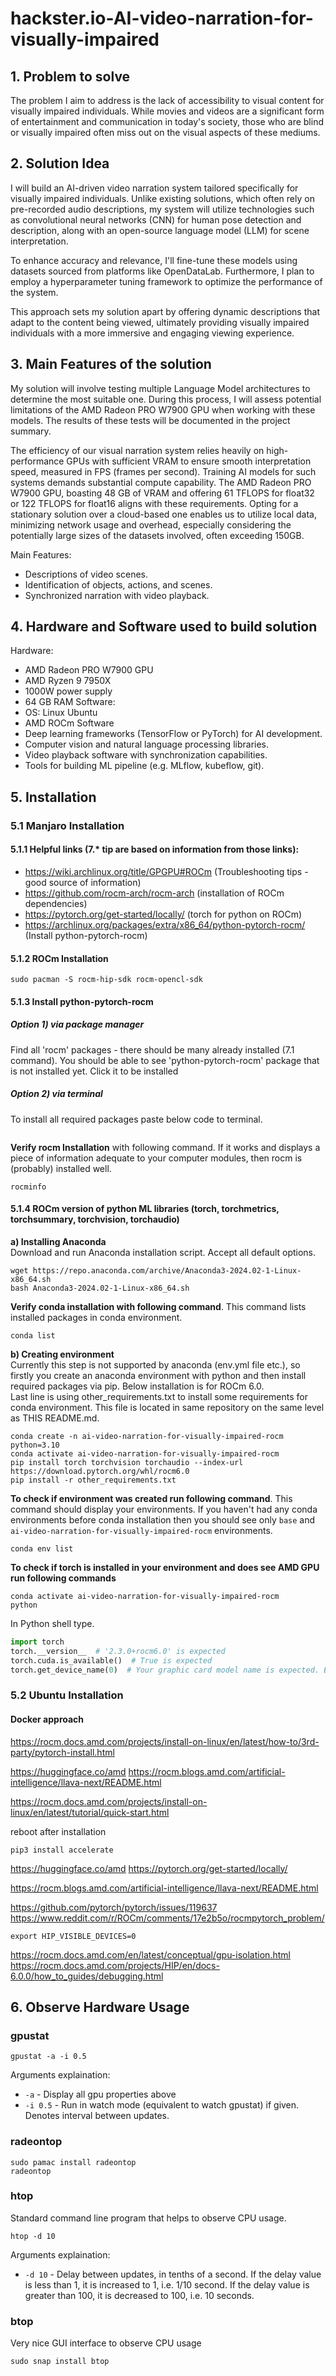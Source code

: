 # hackster.io-AI-video-narration-for-visually-impaired

## 1. Problem to solve

The problem I aim to address is the lack of accessibility to visual content for visually impaired individuals. While movies and videos are a significant form of entertainment and communication in today's society, those who are blind or visually impaired often miss out on the visual aspects of these mediums.

## 2. Solution Idea
I will build an AI-driven video narration system tailored specifically for visually impaired individuals. Unlike existing solutions, which often rely on pre-recorded audio descriptions, my system will utilize technologies such as convolutional neural networks (CNN) for human pose detection and description, along with an open-source language model (LLM) for scene interpretation. 

To enhance accuracy and relevance, I'll fine-tune these models using datasets sourced from platforms like OpenDataLab. Furthermore, I plan to employ a hyperparameter tuning framework to optimize the performance of the system. 

This approach sets my solution apart by offering dynamic descriptions that adapt to the content being viewed, ultimately providing visually impaired individuals with a more immersive and engaging viewing experience.

## 3. Main Features of the solution
My solution will involve testing multiple Language Model architectures to determine the most suitable one. During this process, I will assess potential limitations of the AMD Radeon PRO W7900 GPU when working with these models. The results of these tests will be documented in the project summary.

The efficiency of our visual narration system relies heavily on high-performance GPUs with sufficient VRAM to ensure smooth interpretation speed, measured in FPS (frames per second). Training AI models for such systems demands substantial compute capability. The AMD Radeon PRO W7900 GPU, boasting 48 GB of VRAM and offering 61 TFLOPS for float32 or 122 TFLOPS for float16 aligns with these requirements. Opting for a stationary solution over a cloud-based one enables us to utilize local data, minimizing network usage and overhead, especially considering the potentially large sizes of the datasets involved, often exceeding 150GB.

Main Features:
- Descriptions of video scenes.
- Identification of objects, actions, and scenes.
- Synchronized narration with video playback.

## 4. Hardware and Software used to build solution

Hardware:
- AMD Radeon PRO W7900 GPU
- AMD Ryzen 9 7950X
- 1000W power supply
- 64 GB RAM
Software:
- OS: Linux Ubuntu
- AMD ROCm Software
- Deep learning frameworks (TensorFlow or PyTorch) for AI development.
- Computer vision and natural language processing libraries.
- Video playback software with synchronization capabilities.
- Tools for building ML pipeline (e.g. MLflow, kubeflow, git).

## 5. Installation
### 5.1 Manjaro Installation
#### 5.1.1 Helpful links (7.* tip are based on information from those links):
- https://wiki.archlinux.org/title/GPGPU#ROCm (Troubleshooting tips - good source of information)
- https://github.com/rocm-arch/rocm-arch (installation of ROCm dependencies)
- https://pytorch.org/get-started/locally/ (torch for python on ROCm)
- https://archlinux.org/packages/extra/x86_64/python-pytorch-rocm/ (Install python-pytorch-rocm)

#### 5.1.2 ROCm Installation

```commandline
sudo pacman -S rocm-hip-sdk rocm-opencl-sdk
```

#### 5.1.3 Install python-pytorch-rocm

##### Option 1) via package manager
Find all 'rocm' packages - there should be many already installed (7.1 command). You should be able to see 
'python-pytorch-rocm' package that is not installed yet. Click it to be installed

##### Option 2) via terminal
To install all required packages paste below code to terminal.
```commandline

```

**Verify rocm Installation** with following command. If it works and displays a piece of information adequate to your 
computer modules, then rocm is (probably) installed well.
```commandline
rocminfo
```

#### 5.1.4 ROCm version of python ML libraries (torch, torchmetrics, torchsummary, torchvision, torchaudio)
**a) Installing Anaconda** \
Download and run Anaconda installation script. Accept all default options.
```commandline
wget https://repo.anaconda.com/archive/Anaconda3-2024.02-1-Linux-x86_64.sh
bash Anaconda3-2024.02-1-Linux-x86_64.sh
```
**Verify conda installation with following command**. This command lists installed packages in conda environment. 
```commandline
conda list
```

**b) Creating environment** \
Currently this step is not supported by anaconda (env.yml file etc.), so firstly you create an anaconda environment 
with python and then install required packages via pip.
Below installation is for ROCm 6.0. \
Last line is using other_requirements.txt to install some requirements for conda environment. This file is located in
same repository on the same level as THIS README.md.
```commandline
conda create -n ai-video-narration-for-visually-impaired-rocm python=3.10 
conda activate ai-video-narration-for-visually-impaired-rocm
pip install torch torchvision torchaudio --index-url https://download.pytorch.org/whl/rocm6.0
pip install -r other_requirements.txt
```

**To check if environment was created run following command**. This command should display your environments. If you haven't had 
any conda environments before conda installation then you should see only `base` and 
`ai-video-narration-for-visually-impaired-rocm` environments.
```commandline
conda env list
```

**To check if torch is installed in your environment and does see AMD GPU run following commands**
```commandline
conda activate ai-video-narration-for-visually-impaired-rocm
python
```
In Python shell type.
```python
import torch
torch.__version__  # '2.3.0+rocm6.0' is expected 
torch.cuda.is_available()  # True is expected
torch.get_device_name(0)  # Your graphic card model name is expected. Example: 'AMD Radeon Pro W7900'
```


### 5.2 Ubuntu Installation

#### Docker approach

https://rocm.docs.amd.com/projects/install-on-linux/en/latest/how-to/3rd-party/pytorch-install.html

https://huggingface.co/amd
https://rocm.blogs.amd.com/artificial-intelligence/llava-next/README.html

https://rocm.docs.amd.com/projects/install-on-linux/en/latest/tutorial/quick-start.html

reboot after installation

```shell
pip3 install accelerate
```

https://huggingface.co/amd
https://pytorch.org/get-started/locally/

https://rocm.blogs.amd.com/artificial-intelligence/llava-next/README.html


https://github.com/pytorch/pytorch/issues/119637
https://www.reddit.com/r/ROCm/comments/17e2b5o/rocmpytorch_problem/

```shell
export HIP_VISIBLE_DEVICES=0 
```

https://rocm.docs.amd.com/en/latest/conceptual/gpu-isolation.html
https://rocm.docs.amd.com/projects/HIP/en/docs-6.0.0/how_to_guides/debugging.html


## 6. Observe Hardware Usage
### gpustat
```commandline
gpustat -a -i 0.5
```
Arguments explaination:
- `-a` - Display all gpu properties above
- `-i 0.5` - Run in watch mode (equivalent to watch gpustat) if given. Denotes interval between updates.

### radeontop
```commandline
sudo pamac install radeontop
radeontop
```

### htop
Standard command line program that helps to observe CPU usage.
```commandline
htop -d 10
```
Arguments explaination:
- `-d 10` - Delay between updates, in tenths of a second. If the delay value is less than 1, 
            it is increased to 1, i.e. 1/10 second. If the delay value is greater than 100, 
            it is decreased to 100, i.e. 10 seconds.
### btop
Very nice GUI interface to observe CPU usage
```commandline
sudo snap install btop
```